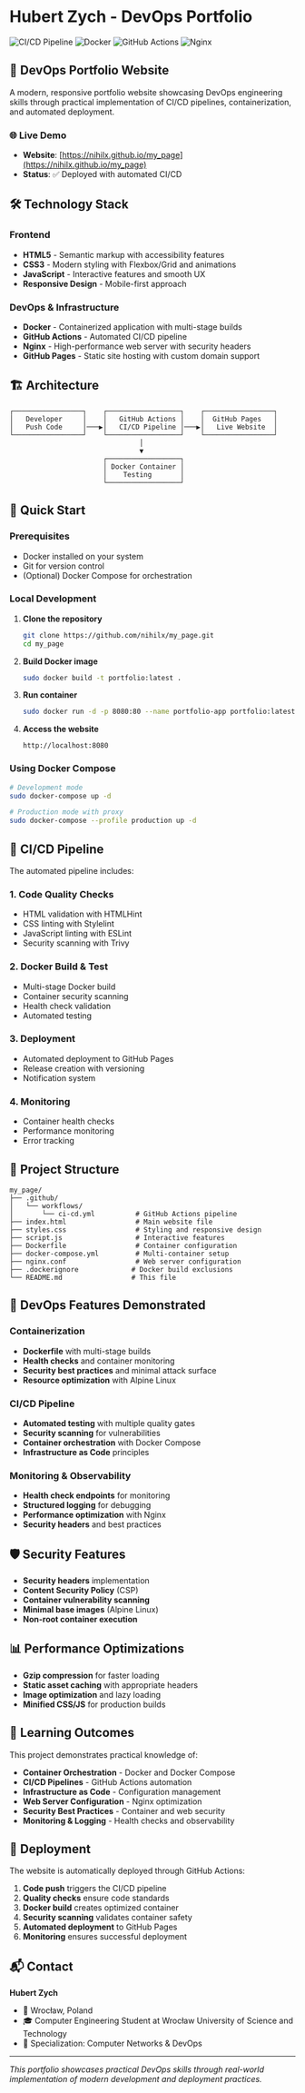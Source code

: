 # Hubert Zych - DevOps Portfolio

![CI/CD Pipeline](https://github.com/nihilx/my_page/workflows/CI/CD%20Pipeline/badge.svg)
![Docker](https://img.shields.io/badge/docker-%230db7ed.svg?style=for-the-badge&logo=docker&logoColor=white)
![GitHub Actions](https://img.shields.io/badge/github%20actions-%232671E5.svg?style=for-the-badge&logo=githubactions&logoColor=white)
![Nginx](https://img.shields.io/badge/nginx-%23009639.svg?style=for-the-badge&logo=nginx&logoColor=white)

## 🚀 DevOps Portfolio Website

A modern, responsive portfolio website showcasing DevOps engineering skills through practical implementation of CI/CD pipelines, containerization, and automated deployment.

### 🌐 Live Demo
- **Website**: [https://nihilx.github.io/my_page](https://nihilx.github.io/my_page)
- **Status**: ✅ Deployed with automated CI/CD

## 🛠️ Technology Stack

### Frontend
- **HTML5** - Semantic markup with accessibility features
- **CSS3** - Modern styling with Flexbox/Grid and animations
- **JavaScript** - Interactive features and smooth UX
- **Responsive Design** - Mobile-first approach

### DevOps & Infrastructure
- **Docker** - Containerized application with multi-stage builds
- **GitHub Actions** - Automated CI/CD pipeline
- **Nginx** - High-performance web server with security headers
- **GitHub Pages** - Static site hosting with custom domain support

## 🏗️ Architecture

```
┌─────────────────┐    ┌──────────────────┐    ┌─────────────────┐
│   Developer     │    │   GitHub Actions │    │  GitHub Pages   │
│   Push Code     │───▶│   CI/CD Pipeline │───▶│   Live Website  │
└─────────────────┘    └──────────────────┘    └─────────────────┘
                                │
                                ▼
                       ┌──────────────────┐
                       │ Docker Container │
                       │    Testing       │
                       └──────────────────┘
```

## 🚀 Quick Start

### Prerequisites
- Docker installed on your system
- Git for version control
- (Optional) Docker Compose for orchestration

### Local Development

1. **Clone the repository**
   ```bash
   git clone https://github.com/nihilx/my_page.git
   cd my_page
   ```

2. **Build Docker image**
   ```bash
   sudo docker build -t portfolio:latest .
   ```

3. **Run container**
   ```bash
   sudo docker run -d -p 8080:80 --name portfolio-app portfolio:latest
   ```

4. **Access the website**
   ```
   http://localhost:8080
   ```

### Using Docker Compose

```bash
# Development mode
sudo docker-compose up -d

# Production mode with proxy
sudo docker-compose --profile production up -d
```

## 🔄 CI/CD Pipeline

The automated pipeline includes:

### 1. **Code Quality Checks**
- HTML validation with HTMLHint
- CSS linting with Stylelint
- JavaScript linting with ESLint
- Security scanning with Trivy

### 2. **Docker Build & Test**
- Multi-stage Docker build
- Container security scanning
- Health check validation
- Automated testing

### 3. **Deployment**
- Automated deployment to GitHub Pages
- Release creation with versioning
- Notification system

### 4. **Monitoring**
- Container health checks
- Performance monitoring
- Error tracking

## 📁 Project Structure

```
my_page/
├── .github/
│   └── workflows/
│       └── ci-cd.yml          # GitHub Actions pipeline
├── index.html                 # Main website file
├── styles.css                 # Styling and responsive design
├── script.js                  # Interactive features
├── Dockerfile                 # Container configuration
├── docker-compose.yml         # Multi-container setup
├── nginx.conf                 # Web server configuration
├── .dockerignore             # Docker build exclusions
└── README.md                 # This file
```

## 🔧 DevOps Features Demonstrated

### Containerization
- **Dockerfile** with multi-stage builds
- **Health checks** and container monitoring
- **Security best practices** and minimal attack surface
- **Resource optimization** with Alpine Linux

### CI/CD Pipeline
- **Automated testing** with multiple quality gates
- **Security scanning** for vulnerabilities
- **Container orchestration** with Docker Compose
- **Infrastructure as Code** principles

### Monitoring & Observability
- **Health check endpoints** for monitoring
- **Structured logging** for debugging
- **Performance optimization** with Nginx
- **Security headers** and best practices

## 🛡️ Security Features

- **Security headers** implementation
- **Content Security Policy** (CSP)
- **Container vulnerability scanning**
- **Minimal base images** (Alpine Linux)
- **Non-root container execution**

## 📊 Performance Optimizations

- **Gzip compression** for faster loading
- **Static asset caching** with appropriate headers
- **Image optimization** and lazy loading
- **Minified CSS/JS** for production builds

## 🎯 Learning Outcomes

This project demonstrates practical knowledge of:

- **Container Orchestration** - Docker and Docker Compose
- **CI/CD Pipelines** - GitHub Actions automation
- **Infrastructure as Code** - Configuration management
- **Web Server Configuration** - Nginx optimization
- **Security Best Practices** - Container and web security
- **Monitoring & Logging** - Health checks and observability

## 🚀 Deployment

The website is automatically deployed through GitHub Actions:

1. **Code push** triggers the CI/CD pipeline
2. **Quality checks** ensure code standards
3. **Docker build** creates optimized container
4. **Security scanning** validates container safety
5. **Automated deployment** to GitHub Pages
6. **Monitoring** ensures successful deployment

## 📬 Contact

**Hubert Zych**
- 📍 Wrocław, Poland
- 🎓 Computer Engineering Student at Wrocław University of Science and Technology
- 💼 Specialization: Computer Networks & DevOps

---

*This portfolio showcases practical DevOps skills through real-world implementation of modern development and deployment practices.*

